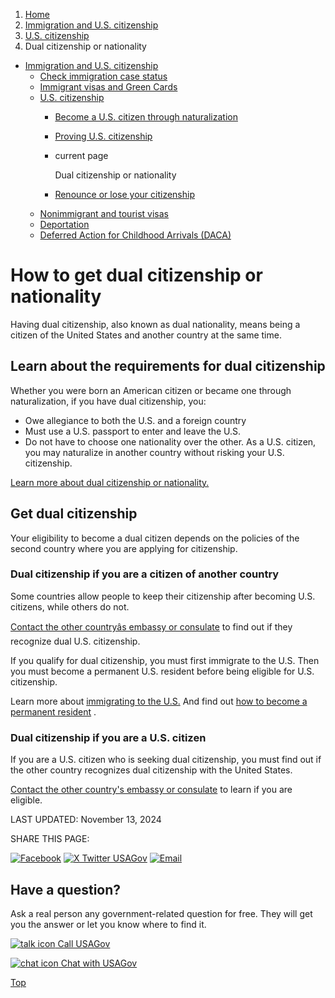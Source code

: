 1. [Home](/)
2. [Immigration and U.S. citizenship](/immigration-and-citizenship)
3. [U.S. citizenship](/become-us-citizen)
4. Dual citizenship or nationality

* [Immigration and U.S. citizenship](/immigration-and-citizenship)
  + [Check immigration case status](/immigration-case-status)
  + [Immigrant visas and Green Cards](/green-card-permanent-resident-immigrant-visa)
  + [U.S. citizenship](/become-us-citizen)
    - [Become a U.S. citizen through naturalization](/naturalization)
    - [Proving U.S. citizenship](/prove-us-citizenship)
    - current page

      Dual citizenship or nationality
    - [Renounce or lose your citizenship](/renounce-lose-citizenship)
  + [Nonimmigrant and tourist visas](/non-immigrant-visas)
  + [Deportation](/deportation)
  + [Deferred Action for Childhood Arrivals (DACA)](/daca)

How to get dual citizenship or nationality
==========================================

Having dual citizenship, also known as dual nationality, means being a citizen of the United States and another country at the same time.

**Learn about the requirements for dual citizenship**
-----------------------------------------------------

Whether you were born an American citizen or became one through naturalization, if you have dual citizenship, you:

* Owe allegiance to both the U.S. and a foreign country
* Must use a U.S. passport to enter and leave the U.S.
* Do not have to choose one nationality over the other. As a U.S. citizen, you may naturalize in another country without risking your U.S. citizenship.

[Learn more about dual citizenship or nationality.](https://travel.state.gov/content/travel/en/legal/travel-legal-considerations/Relinquishing-US-Nationality/Dual-Nationality.html)

**Get dual citizenship**
------------------------

Your eligibility to become a dual citizen depends on the policies of the second country where you are applying for citizenship.

### Dual citizenship if you are a citizen of another country

Some countries allow people to keep their citizenship after becoming U.S. citizens, while others do not.

[Contact the other countryâs embassy or consulate](https://travel.state.gov/content/travel/en/consularnotification/ConsularNotificationandAccess.html)
to find out if they recognize dual U.S. citizenship.

If you qualify for dual citizenship, you must first immigrate to the U.S. Then you must become a permanent U.S. resident before being eligible for U.S. citizenship.

Learn more about
[immigrating to the U.S.](/immigration-and-citizenship)
And find out
[how to become a permanent resident](/green-card-permanent-resident-immigrant-visa)
.

### Dual citizenship if you are a U.S. citizen

If you are a U.S. citizen who is seeking dual citizenship, you must find out if the other country recognizes dual citizenship with the United States.

[Contact the other country's embassy or consulate](https://travel.state.gov/content/travel/en/consularnotification/ConsularNotificationandAccess.html)
to learn if you are eligible.

LAST UPDATED:
November 13, 2024

SHARE THIS PAGE:

[![Facebook](/themes/custom/usagov/images/social-media-icons/Facebook_Icon.svg)](https://www.facebook.com/sharer/sharer.php?u=https://www.usa.gov/dual-citizenship&v=3)
[![X Twitter USAGov](/themes/custom/usagov/images/social-media-icons/X_Twitter_Icon.svg?version=2)](https://twitter.com/intent/tweet?source=webclient&text=https://www.usa.gov/dual-citizenship)
[![Email](/themes/custom/usagov/images/social-media-icons/Email_Icon.svg?version=2)](mailto:?subject=https://www.usa.gov/dual-citizenship)

Have a question?
----------------

Ask a real person any government-related question for free. They will get you the answer or let you know where to find it.

[![talk icon](/themes/custom/usagov/images/ICONS_talk.png)
Call USAGov](/phone)

[![chat icon](/themes/custom/usagov/images/ICONS_chat.png)
Chat with USAGov](/chat)

[Top](#main-content)